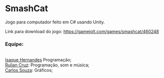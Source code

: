 # SmashCat
Jogo para computador feito em C# usando Unity.

Link para download do jogo: https://gamejolt.com/games/smashcat/460248

### Equipe:

<br><a href="https://github.com/isaquedev">Isaque Hernandes</a> Programação;
<br><a href="https://github.com/ruliancruz">Rulian Cruz</a>: Programação, som e música;
<br><a href="https://github.com/Edward-Doragon">Carlos Souza</a>: Gráficos;
